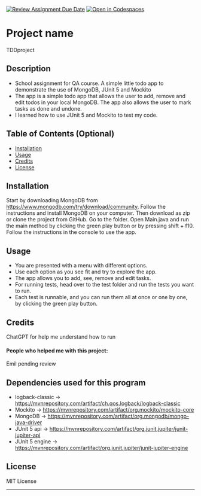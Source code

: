 [![Review Assignment Due Date](https://classroom.github.com/assets/deadline-readme-button-24ddc0f5d75046c5622901739e7c5dd533143b0c8e959d652212380cedb1ea36.svg)](https://classroom.github.com/a/MYVtI0hB)
[![Open in Codespaces](https://classroom.github.com/assets/launch-codespace-7f7980b617ed060a017424585567c406b6ee15c891e84e1186181d67ecf80aa0.svg)](https://classroom.github.com/open-in-codespaces?assignment_repo_id=11377588)
# Project name
TDDproject

## Description
- School assignment for QA course. A simple little todo app to demonstrate the use of MongoDB, JUnit 5 and Mockito
- The app is a simple todo app that allows the user to add, remove and edit todos in your local MongoDB. The app also allows the user to mark tasks as done and undone.
- I learned how to use JUnit 5 and Mockito to test my code.

## Table of Contents (Optional)

- [Installation](#installation)
- [Usage](#usage)
- [Credits](#credits)
- [License](#license)

## Installation
Start by downloading MongoDB from https://www.mongodb.com/try/download/community. Follow the instructions and  install MongoDB on your computer.
Then download as zip or clone the project from GitHub. 
Go to the folder.
Open Main.java and run the main method by clicking the green play button or by pressing shift + f10.
Follow the instructions in the console to use the app.

## Usage
- You are presented with a menu with different options.
- Use each option as you see fit and try to explore the app.
- The app allows you to add, see, remove and edit tasks.
- For running tests, head over to the test folder and run the tests you want to run. 
- Each test is runnable, and you can run them all at once or one by one, by clicking the green play button.

## Credits
ChatGPT for help me understand how to run

#### People who helped me with this project:
Emil pending review

## Dependencies used for this program
- logback-classic -> https://mvnrepository.com/artifact/ch.qos.logback/logback-classic
- Mockito -> https://mvnrepository.com/artifact/org.mockito/mockito-core
- MongoDB -> https://mvnrepository.com/artifact/org.mongodb/mongo-java-driver
- JUnit 5 api -> https://mvnrepository.com/artifact/org.junit.jupiter/junit-jupiter-api
- JUnit 5 engine -> https://mvnrepository.com/artifact/org.junit.jupiter/junit-jupiter-engine

## License
MIT License

---

